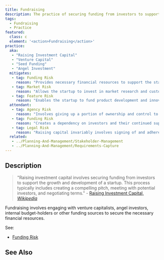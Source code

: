 ```yaml
---
title: Fundraising
description: The practice of securing funding from investors to support the growth and development of a startup.
tags: 
  - Fundraising
  - Practice
featured: 
  class: c
  element: '<action>Fundraising</action>'
practice:
  aka: 
   - "Raising Investment Capital"
   - "Venture Capital"
   - "Seed Funding"
   - "Angel Investment"
  mitigates:
   - tag: Funding Risk
     reason: "Provides necessary financial resources to support the startup’s operations and growth."
   - tag: Market Risk
     reason: "Allows the startup to invest in market research and customer acquisition."
   - tag: Feature Risk
     reason: "Enables the startup to fund product development and innovation."
  attendant:
   - tag: Agency Risk
     reason: "Involves giving up a portion of ownership and control to investors."
   - tag: Funding Risk
     reason: "Creates a dependency on investors and their continued support and introduces pressure to meet investor expectations and deliver returns."
   - tag: Legal Risk
     reason: "Raising capital invariably involves signing of and adherence to contracts."
  related:
   - ../Planning-And-Management/Stakeholder-Management
   - ../Planning-And-Management/Requirements-Capture
---
```


<PracticeIntro details={frontMatter} /> 

## Description

> "Raising investment capital involves securing funding from investors to support the growth and development of a startup. This process typically includes creating a compelling pitch, meeting with potential investors, and negotiating terms." - [Raising Investment Capital, _Wikipedia_](https://en.wikipedia.org/wiki/Venture_capital)

Fundraising involves engaging with venture capitalists, angel investors, internal budget-holders or other funding sources to secure the necessary financial resources. 

See:
 - [Funding Risk](/tags/Funding-Risk)


## See Also

<TagList tag="Fundraising" />

